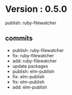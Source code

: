 # Version : 0.5.0

publish: ruby-filewatcher

## commits

* publish: ruby-filewatcher
* fix: ruby-filewatcher
* add: ruby-filewatcher
* update packages
* publish: elm-publish
* fix: elm-publish
* fix: elm-publish
* add: elm-publish
